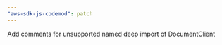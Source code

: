 ```yaml
---
"aws-sdk-js-codemod": patch
---
```


Add comments for unsupported named deep import of DocumentClient
